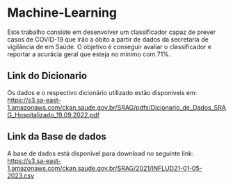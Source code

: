 # Machine-Learning
Este trabalho consiste em desenvolver um classificador capaz de prever casos de COVID-19 que irão a óbito a partir de dados da secretaria de vigilância de em Saúde. O objetivo é conseguir avaliar o classificador e reportar a acurácia geral que esteja no minimo com 71%.

## Link do Dicionario 
Os dados e o respectivo dicionário utilizado estão disponiveis em: 
https://s3.sa-east-1.amazonaws.com/ckan.saude.gov.br/SRAG/pdfs/Dicionario_de_Dados_SRAG_Hospitalizado_19.09.2022.pdf

## Link da Base de dados
A base de dados está disponivel para download no seguinte link: 
https://s3.sa-east-1.amazonaws.com/ckan.saude.gov.br/SRAG/2021/INFLUD21-01-05-2023.csv
